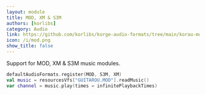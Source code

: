 ```yaml
---
layout: module
title: MOD, XM & S3M
authors: [korlibs]
category: Audio
link: https://github.com/korlibs/korge-audio-formats/tree/main/korau-mod
icon: /i/mod.png
show_title: false
---
```


Support for MOD, XM & S3M music modules.

```kotlin
defaultAudioFormats.register(MOD, S3M, XM)
val music = resourcesVfs["GUITAROU.MOD"].readMusic()
var channel = music.play(times = infinitePlaybackTimes)
```
